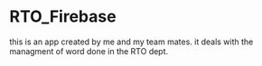 # RTO_Firebase

this is an app created by me and my team mates. 
it deals with the managment of word done in the RTO dept. 
